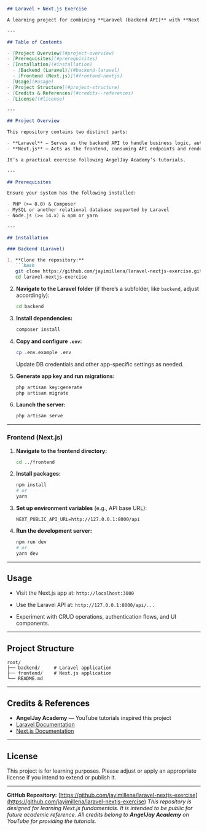 ````markdown
## Laravel + Next.js Exercise

A learning project for combining **Laravel (backend API)** with **Next.js (frontend)**, based on tutorials from **AngelJay Academy** on YouTube.

---

## Table of Contents

- [Project Overview](#project-overview)  
- [Prerequisites](#prerequisites)  
- [Installation](#installation)  
  - [Backend (Laravel)](#backend-laravel)  
  - [Frontend (Next.js)](#frontend-nextjs)  
- [Usage](#usage)  
- [Project Structure](#project-structure)  
- [Credits & References](#credits--references)  
- [License](#license)

---

## Project Overview

This repository contains two distinct parts:

- **Laravel** — Serves as the backend API to handle business logic, authentication, and data storage.  
- **Next.js** — Acts as the frontend, consuming API endpoints and rendering dynamic content using React.

It’s a practical exercise following AngelJay Academy’s tutorials.

---

## Prerequisites

Ensure your system has the following installed:

- PHP (>= 8.0) & Composer  
- MySQL or another relational database supported by Laravel  
- Node.js (>= 14.x) & npm or yarn  

---

## Installation

### Backend (Laravel)

1. **Clone the repository:**
   ```bash
   git clone https://github.com/jayimillena/laravel-nextjs-exercise.git
   cd laravel-nextjs-exercise
````

2. **Navigate to the Laravel folder** (if there’s a subfolder, like `backend`, adjust accordingly):

   ```bash
   cd backend
   ```

3. **Install dependencies:**

   ```bash
   composer install
   ```

4. **Copy and configure `.env`:**

   ```bash
   cp .env.example .env
   ```

   Update DB credentials and other app-specific settings as needed.

5. **Generate app key and run migrations:**

   ```bash
   php artisan key:generate
   php artisan migrate
   ```

6. **Launch the server:**

   ```bash
   php artisan serve
   ```

---

### Frontend (Next.js)

1. **Navigate to the frontend directory:**

   ```bash
   cd ../frontend
   ```

2. **Install packages:**

   ```bash
   npm install
   # or
   yarn
   ```

3. **Set up environment variables** (e.g., API base URL):

   ```env
   NEXT_PUBLIC_API_URL=http://127.0.0.1:8000/api
   ```

4. **Run the development server:**

   ```bash
   npm run dev
   # or
   yarn dev
   ```

---

## Usage

* Visit the Next.js app at:
  `http://localhost:3000`

* Use the Laravel API at:
  `http://127.0.0.1:8000/api/...`

* Experiment with CRUD operations, authentication flows, and UI components.

---

## Project Structure

```
root/
├── backend/     # Laravel application
├── frontend/    # Next.js application
└── README.md
```

---

## Credits & References

* **AngelJay Academy** — YouTube tutorials inspired this project
* [Laravel Documentation](https://laravel.com/docs)
* [Next.js Documentation](https://nextjs.org/docs)

---

## License

This project is for learning purposes.
Please adjust or apply an appropriate license if you intend to extend or publish it.

---

**GitHub Repository:**
[https://github.com/jayimillena/laravel-nextjs-exercise](https://github.com/jayimillena/laravel-nextjs-exercise)
*This repository is designed for learning Next.js fundamentals. It is intended to be public for future academic reference. All credits belong to **AngelJay Academy** on YouTube for providing the tutorials.*

```
```
